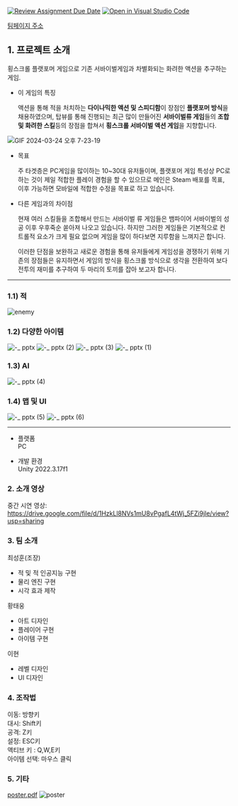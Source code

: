 [![Review Assignment Due Date](https://classroom.github.com/assets/deadline-readme-button-24ddc0f5d75046c5622901739e7c5dd533143b0c8e959d652212380cedb1ea36.svg)](https://classroom.github.com/a/omXkVCQu)
[![Open in Visual Studio Code](https://classroom.github.com/assets/open-in-vscode-718a45dd9cf7e7f842a935f5ebbe5719a5e09af4491e668f4dbf3b35d5cca122.svg)](https://classroom.github.com/online_ide?assignment_repo_id=14049899&assignment_repo_type=AssignmentRepo)

[팀페이지 주소](https://kookmin-sw.github.io/capstone-2024-28/)

## 1. 프로젝트 소개

횡스크롤 플랫포머 게임으로 기존 서바이벌게임과 차별화되는 화려한 액션을 추구하는 게임.

- 이 게임의 특징
  
  액션을 통해 적을 처치하는 **다이나믹한 액션 및 스피디함**이 장점인 **플랫포머 방식**을 채용하였으며,
  탑뷰를 통해 진행되는 최근 많이 만들어진 **서바이벌류 게임**들의 **조합 및 화려한 스킬**등의 장점을 합쳐서
  **횡스크롤 서바이벌 액션 게임**을 지향합니다.
  
![GIF 2024-03-24 오후 7-23-19](https://github.com/kookmin-sw/capstone-2024-28/assets/42773970/79ba304d-ab8a-437d-965d-c0816ab559e0)

- 목표
  
  주 타겟층은 PC게임을 많이하는 10~30대 유저들이며, 플랫포머 게임 특성상 PC로 하는 것이 제일 적합한 플레이 경험을 할 수 있으므로
  메인은 Steam 배포를 목표, 이후 가능하면 모바일에 적합한 수정을 목표로 하고 있습니다.
  
- 다른 게임과의 차이점
  
  현재 여러 스킬들을 조합해서 만드는 서바이벌 류 게임들은 뱀파이어 서바이벌의 성공 이후 우후죽순 쏟아져 나오고 있습니다.
  하지만 그러한 게임들은 기본적으로 컨트롤적 요소가 크게 필요 없으며 게임을 많이 하다보면 지루함을 느껴지곤 합니다.

  이러한 단점을 보완하고 새로운 경험을 통해 유저들에게 게임성을 경쟁하기 위해 기존의 장점들은 유지하면서 게임의 방식을 횡스크롤 방식으로
  생각을 전환하여 보다 전투의 재미를 추구하여 두 마리의 토끼를 잡아 보고자 합니다.
***

### 1.1) 적
![enemy](https://github.com/kookmin-sw/capstone-2024-28/assets/42773970/15bd355f-299c-4b7a-b8fe-941e6776a4ae)
### 1.2) 다양한 아이템
![-_ pptx](https://github.com/kookmin-sw/capstone-2024-28/assets/42773970/c22a86ee-f067-42e4-b54d-8bf9ded0aab7)
![-_ pptx (2)](https://github.com/kookmin-sw/capstone-2024-28/assets/42773970/99f4be58-44a2-4003-8322-865f72168007)
![-_ pptx (3)](https://github.com/kookmin-sw/capstone-2024-28/assets/42773970/0bdf6421-f339-45cc-95a3-88c24712b02b)
![-_ pptx (1)](https://github.com/kookmin-sw/capstone-2024-28/assets/42773970/445c0dbe-4281-43f4-8ab7-5279fdc8f4d5)
### 1.3) AI
![-_ pptx (4)](https://github.com/kookmin-sw/capstone-2024-28/assets/42773970/06388ac6-ef05-459c-90dd-9f35f9de9ac9)
### 1.4) 맵 및 UI
![-_ pptx (5)](https://github.com/kookmin-sw/capstone-2024-28/assets/42773970/fcbaa151-5d56-4aab-bd77-fac7aa450444)
![-_ pptx (6)](https://github.com/kookmin-sw/capstone-2024-28/assets/42773970/e76d9d78-a534-407e-9274-6ffac7145422)
***

- 플랫폼  
  PC
  
- 개발 환경  
  Unity 2022.3.17f1
  
### 2. 소개 영상

중간 시연 영상: https://drive.google.com/file/d/1HzkLl8NVs1mU8vPgafL4tWj_5FZi9jle/view?usp=sharing

### 3. 팀 소개

최성훈(조장)
  - 적 및 적 인공지능 구현
  - 물리 엔진 구현
  - 시각 효과 제작

황태웅
  - 아트 디자인
  - 플레이어 구현
  - 아이템 구현

이현
  - 레벨 디자인
  - UI 디자인

### 4. 조작법

이동: 방향키  
대시: Shift키  
공격: Z키  
설정: ESC키  
액티브 키 : Q,W,E키  
아이템 선택: 마우스 클릭    

### 5. 기타

[poster.pdf](https://github.com/kookmin-sw/capstone-2024-28/files/15375762/poster.pdf)
![poster](https://github.com/kookmin-sw/capstone-2024-28/assets/42773970/07dd869f-9a65-4ddf-ba09-a03b029b983f)


